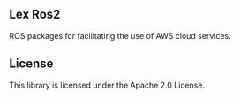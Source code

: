 ## Lex Ros2

ROS packages for facilitating the use of AWS cloud services.

## License

This library is licensed under the Apache 2.0 License. 
